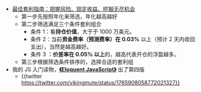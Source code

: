 - [最佳套利指南：把握风险、锁定收益、挖掘无尽机会](https://www.aicoin.com/article/391250.html)
	- 第一步先按照年化来筛选，年化越高越好
	- 第二步筛选满足三个条件套利组合
		- 条件 1：看**持仓价值**，大于于 1000 万美元。
		- 条件 2：当前**资金费率（预测费率）在 0.03%** 以上（预计 2 天内收回支出），当然是越高越好。
		- 条件 3 **：价差率在 0.05% 以上**的，越高代表开仓的浮盈越多。
	- 第三步根据筛选条件排序的，选择合适的套利组
- 我的 JS 入门读物，[**《Eloquent JavaScript》**](https://eloquentjavascript.net/) 出了第四版
	- {{twitter https://twitter.com/vikingmute/status/1765908058772021327}}